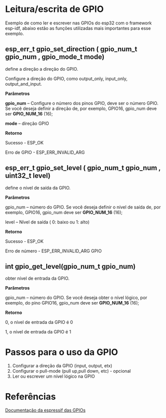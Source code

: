 # Leitura/escrita de GPIO

Exemplo de como ler e escrever nas GPIOs do esp32 com o framework esp-idf, abaixo estão as funções utilizadas mais importantes para esse exemplo.

## esp_err_t gpio_set_direction ( gpio_num_t gpio_num , gpio_mode_t mode)

define a direção a direção do GPIO.

Configure a direção do GPIO, como output_only, input_only, output_and_input.

**Parâmetros**

**gpio_num** – Configure o número dos pinos GPIO, deve ser o número GPIO. Se você deseja definir a direção de, por exemplo, GPIO16, gpio_num deve ser **GPIO_NUM_16** (16);

**mode** – direção GPIO

**Retorno**

Sucesso - ESP_OK

Erro de GPIO - ESP_ERR_INVALID_ARG

## esp_err_t gpio_set_level ( gpio_num_t gpio_num , uint32_t level)

define o nível de saída da GPIO.

**Parâmetros**

gpio_num – número do GPIO. Se você deseja definir o nível de saída de, por exemplo, GPIO16, gpio_num deve ser **GPIO_NUM_16** (16);

level – Nível de saída ( 0: baixo ou 1: alto)

**Retorno**

Sucesso - ESP_OK

Erro de número - ESP_ERR_INVALID_ARG GPIO

## int gpio_get_level(gpio_num_t gpio_num)

obter nível de entrada da GPIO.

**Parâmetros**

gpio_num – número do GPIO. Se você deseja obter o nível lógico, por exemplo, do pino GPIO16, gpio_num deve ser **GPIO_NUM_16** (16);

**Retorno**

0, o nível de entrada da GPIO é 0

1, o nível de entrada da GPIO é 1

# Passos para o uso da GPIO

1. Configurar a direção da GPIO (input, output, etx)
2. Configurar o pull-mode (pull up,pull down, etc) - opcional
3. Ler ou escrever um nível lógico na GPIO

# Referências
[Documentação da espressif das GPIOs](https://docs.espressif.com/projects/esp-idf/en/latest/esp32/api-reference/peripherals/gpio.html)
